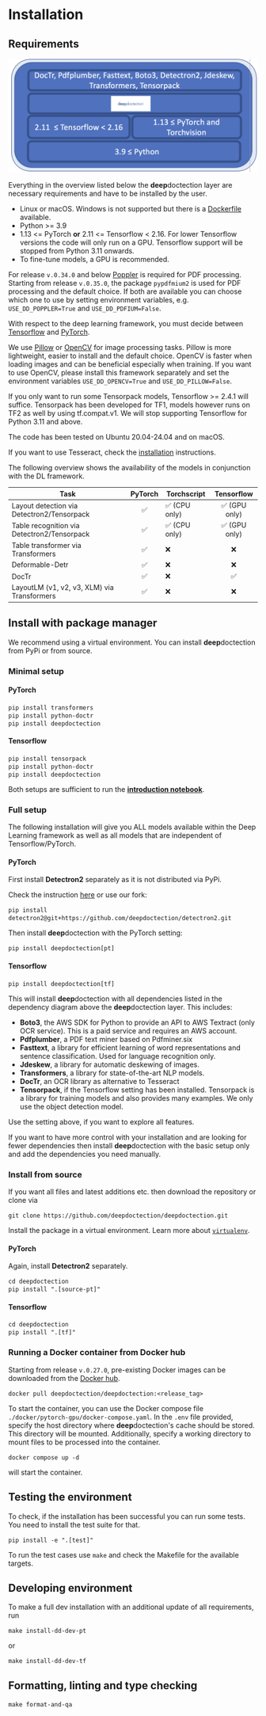 # Installation


## Requirements

![](./tutorials/_imgs/requirements_deepdoctection_220525.png)

Everything in the overview listed below the **deep**doctection layer are necessary requirements and have to be installed 
by the user. 

- Linux or macOS. Windows is not supported but there is a [Dockerfile](https://github.com/deepdoctection/deepdoctection/tree/master/docker/pytorch-cpu-jupyter) available.
- Python >= 3.9
- 1.13 <= PyTorch  **or** 2.11 <= Tensorflow < 2.16. For lower Tensorflow versions the code will only run on a GPU. 
  Tensorflow support will be stopped from Python 3.11 onwards.
- To fine-tune models, a GPU is recommended.

For release `v.0.34.0` and below [Poppler](https://poppler.freedesktop.org/) is required for PDF processing. Starting 
from release `v.0.35.0`, the package `pypdfmium2` is used for PDF processing and the default choice. If both are 
available you can choose which one to use by setting environment variables, e.g. `USE_DD_POPPLER=True` and 
`USE_DD_PDFIUM=False`.


With respect to the deep learning framework, you must decide between [Tensorflow](https://www.tensorflow.org/install?hl=en) 
and [PyTorch](https://pytorch.org/get-started/locally/).

We use [Pillow](https://pillow.readthedocs.io/en/stable/) or [OpenCV](https://github.com/opencv/opencv-python) for 
image processing tasks. Pillow is more lightweight, easier to install and the default choice. 
OpenCV is faster when loading images and can be beneficial especially when training. If you want to use OpenCV, please
install this framework separately and set the environment variables `USE_DD_OPENCV=True` and `USE_DD_PILLOW=False`. 

If you only want to run some Tensorpack models, Tensorflow >= 2.4.1 will suffice.
Tensorpack has been developed for TF1, models however runs on TF2 as well by using tf.compat.v1. We will stop supporting
Tensorflow for Python 3.11 and above.

The code has been tested on Ubuntu 20.04-24.04 and on macOS. 

If you want to use Tesseract, check the [installation](https://github.com/tesseract-ocr/tesseract) instructions.

The following overview shows the availability of the models in conjunction with the DL framework.

| Task                                        | PyTorch | Torchscript    |  Tensorflow  |
|---------------------------------------------|:-------:|----------------|:------------:|
| Layout detection via Detectron2/Tensorpack  |    ✅    | ✅ (CPU only)   | ✅ (GPU only) |
| Table recognition via Detectron2/Tensorpack |    ✅    | ✅ (CPU only)   | ✅ (GPU only) |
| Table transformer via Transformers          |    ✅    | ❌              |      ❌       |
| Deformable-Detr                             |    ✅    | ❌              |      ❌       |
| DocTr                                       |    ✅    | ❌              |      ✅       |
| LayoutLM (v1, v2, v3, XLM) via Transformers |    ✅    | ❌              |      ❌       |


## Install with package manager

We recommend using a virtual environment. You can install **deep**doctection from PyPi or from source. 
### Minimal setup

#### PyTorch

```
pip install transformers
pip install python-doctr
pip install deepdoctection
```

#### Tensorflow

```
pip install tensorpack
pip install python-doctr
pip install deepdoctection
```

Both setups are sufficient to run the [**introduction notebook**](https://github.com/deepdoctection/notebooks/blob/main/Get_Started.ipynb). 

### Full setup

The following installation will give you ALL models available within the Deep Learning framework as well as all models
that are independent of Tensorflow/PyTorch.

#### PyTorch 

First install **Detectron2** separately as it is not distributed via PyPi. 

Check the instruction 
[here](https://detectron2.readthedocs.io/en/latest/tutorials/install.html) or use our fork:

```
pip install detectron2@git+https://github.com/deepdoctection/detectron2.git
```

Then install **deep**doctection with the PyTorch setting:

```
pip install deepdoctection[pt]
```

#### Tensorflow

```
pip install deepdoctection[tf]
```



This will install **deep**doctection with all dependencies listed in the dependency diagram above the **deep**doctection 
layer. This includes:

- **Boto3**, the AWS SDK for Python to provide an API to AWS Textract (only OCR service). This is a paid service and 
  requires an AWS account.
- **Pdfplumber**, a PDF text miner based on Pdfminer.six
- **Fasttext**, a library for efficient learning of word representations and sentence classification. Used for language
  recognition only.
- **Jdeskew**, a library for automatic deskewing of images.
- **Transformers**, a library for state-of-the-art NLP models. 
- **DocTr**, an OCR library as alternative to Tesseract
- **Tensorpack**, if the Tensorflow setting has been installed. Tensorpack is a library for training models and also 
  provides many examples. We only use the object detection model.

Use the setting above, if you want to explore all features. 

If you want to have more control with your installation and are looking for fewer dependencies then 
install **deep**doctection with the basic setup only and add the dependencies you need manually.


### Install from source

If you want all files and latest additions etc. then download the repository or clone via

```
git clone https://github.com/deepdoctection/deepdoctection.git
```

Install the package in a virtual environment. Learn more about [`virtualenv`](https://docs.python.org/3/tutorial/venv.html). 


#### PyTorch

Again, install **Detectron2** separately.

```
cd deepdoctection
pip install ".[source-pt]"
```

#### Tensorflow

```
cd deepdoctection 
pip install ".[tf]"
```


### Running a Docker container from Docker hub

Starting from release `v.0.27.0`, pre-existing Docker images can be downloaded from the 
[Docker hub](https://hub.docker.com/r/deepdoctection/deepdoctection).

```
docker pull deepdoctection/deepdoctection:<release_tag> 
```

To start the container, you can use the Docker compose file `./docker/pytorch-gpu/docker-compose.yaml`. 
In the `.env` file provided, specify the host directory where **deep**doctection's cache should be stored. 
This directory will be mounted. Additionally, specify a working directory to mount files to be processed into the 
container.

```
docker compose up -d
```

will start the container.


## Testing the environment

To check, if the installation has been successful you can run some tests. You need to install the test suite for that.

```
pip install -e ".[test]"
```

To run the test cases use `make` and check the Makefile for the available targets.
 

## Developing environment

To make a full dev installation with an additional update of all requirements, run 


```
make install-dd-dev-pt
```

or 

```
make install-dd-dev-tf
```

## Formatting, linting and type checking

```
make format-and-qa
```
